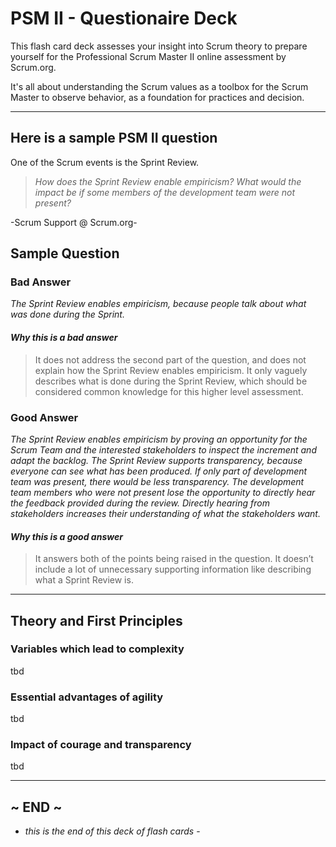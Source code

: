 PSM II - Questionaire Deck
=====================
This flash card deck assesses your insight into Scrum theory to prepare yourself for the Professional Scrum Master II online assessment by Scrum.org.

It's all about understanding the Scrum values as a toolbox for the Scrum Master to observe behavior, as a foundation for practices and decision.

----

## Here is a sample PSM II question
One of the Scrum events is the Sprint Review.
>*How does the Sprint Review enable empiricism?*
>*What would the impact be if some members of the development team were not present?*

-Scrum Support @ Scrum.org-

## Sample Question

### Bad Answer
*The Sprint Review enables empiricism, because people talk about what was done during the Sprint.*

#### *Why this is a bad answer*
>It does not address the second part of the question, and does not explain how the Sprint Review enables empiricism. It only vaguely describes what is done during the Sprint Review, which should be considered common knowledge for this higher level assessment. 

### Good Answer
*The Sprint Review enables empiricism by proving an opportunity for the Scrum Team and the interested stakeholders to inspect the increment and adapt the backlog. The Sprint Review supports transparency, because everyone can see what has been produced.*
*If only part of development team was present, there would be less transparency. The development team members who were not present lose the opportunity to directly hear the feedback provided during the review. Directly hearing from stakeholders increases their understanding of what the stakeholders want.*

#### *Why this is a good answer*
>It answers both of the points being raised in the question. It doesn’t include a lot of unnecessary supporting information like describing what a Sprint Review is.

----

## Theory and First Principles

### Variables which lead to complexity
tbd

### Essential advantages of agility
tbd

### Impact of courage and transparency
tbd

----

## ~ END ~
- *this is the end of this deck of flash cards* -
